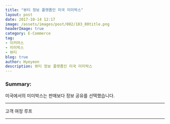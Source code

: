 ```yaml
---
title: "뷰티 정보 플랫폼인 미국 미미박스"
layout: post
date: 2017-10-14 12:17
image: /assets/images/post/002/183_00title.png
headerImage: true
category: E-Commerce
tag:
- 이커머스
- 미미박스
- 뷰티
blog: true
author: Hyeyeon
description: 뷰티 정보 플랫폼인 미국 미미박스
---
```


### Summary:

미국에서의 미미박스는 판매보다 정보 공유를 선택했습니다.

---

고객 여정 루프

---
